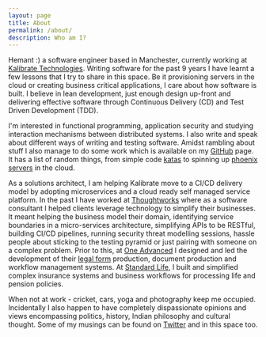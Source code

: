 ```yaml
---
layout: page
title: About
permalink: /about/
description: Who am I?
---
```


Hemant :) a software engineer based in Manchester, currently working at [Kalibrate Technologies](http://www.kalibrate.com/). Writing software for the past 9 years I have learnt a few lessons that I try to share in this space. Be it provisioning servers in the cloud or creating business critical applications, I care about how software is built. I believe in lean development, just enough design up-front and delivering effective software through Continuous Delivery (CD) and Test Driven Development (TDD).

I'm interested in functional programming, application security and studying interaction mechanisms between distributed systems. I also write and speak about different ways of writing and testing software. Amidst rambling about stuff I also manage to do some work which is available on my [GitHub](https://github.com/hemantksingh) page. It has a list of random things, from simple code [katas](https://github.com/hemantksingh/Katas) to spinning up [phoenix servers](http://martinfowler.com/bliki/PhoenixServer.html) in the cloud.

As a solutions architect, I am helping Kalibrate move to a CI/CD delivery model by adopting microservices and a cloud ready self managed service platform. In the past I have worked at [Thoughtworks](https://thoughtworks.com) where as a software consultant I helped clients leverage technology to simplify their businesses. It meant helping the business model their domain, identifying service boundaries in a micro-services architecture, simplifying APIs to be RESTful, building CI/CD pipelines, running security threat modelling sessions, hassle people about sticking to the testing pyramid or just pairing with someone on a complex problem. Prior to this, at [One Advanced](https://www.oneadvanced.com/) I designed and led the development of their [legal form](https://www.oneadvanced.com/solutions/market-solutions/legal-forms/) production, document production and workflow management systems. At [Standard Life](http://standardlife.co.uk/), I built and simplified complex insurance systems and business workflows for processing life and pension policies.

When not at work - cricket, cars, yoga and photography keep me occupied. Incidentally I also happen to have completely dispassionate opinions and views encompassing politics, history, Indian philosophy and cultural thought. Some of my musings can be found on [Twitter](https://twitter.com/_hemantksingh) and in this space too.
